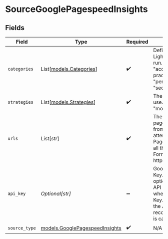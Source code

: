 # SourceGooglePagespeedInsights


## Fields

| Field                                                                                                                                                                                                                                                                                                   | Type                                                                                                                                                                                                                                                                                                    | Required                                                                                                                                                                                                                                                                                                | Description                                                                                                                                                                                                                                                                                             | Example                                                                                                                                                                                                                                                                                                 |
| ------------------------------------------------------------------------------------------------------------------------------------------------------------------------------------------------------------------------------------------------------------------------------------------------------- | ------------------------------------------------------------------------------------------------------------------------------------------------------------------------------------------------------------------------------------------------------------------------------------------------------- | ------------------------------------------------------------------------------------------------------------------------------------------------------------------------------------------------------------------------------------------------------------------------------------------------------- | ------------------------------------------------------------------------------------------------------------------------------------------------------------------------------------------------------------------------------------------------------------------------------------------------------- | ------------------------------------------------------------------------------------------------------------------------------------------------------------------------------------------------------------------------------------------------------------------------------------------------------- |
| `categories`                                                                                                                                                                                                                                                                                            | List[[models.Categories](../models/categories.md)]                                                                                                                                                                                                                                                      | :heavy_check_mark:                                                                                                                                                                                                                                                                                      | Defines which Lighthouse category to run. One or many of: "accessibility", "best-practices", "performance", "pwa", "seo".                                                                                                                                                                               |                                                                                                                                                                                                                                                                                                         |
| `strategies`                                                                                                                                                                                                                                                                                            | List[[models.Strategies](../models/strategies.md)]                                                                                                                                                                                                                                                      | :heavy_check_mark:                                                                                                                                                                                                                                                                                      | The analyses strategy to use. Either "desktop" or "mobile".                                                                                                                                                                                                                                             |                                                                                                                                                                                                                                                                                                         |
| `urls`                                                                                                                                                                                                                                                                                                  | List[*str*]                                                                                                                                                                                                                                                                                             | :heavy_check_mark:                                                                                                                                                                                                                                                                                      | The URLs to retrieve pagespeed information from. The connector will attempt to sync PageSpeed reports for all the defined URLs. Format: https://(www.)url.domain                                                                                                                                        | https://example.com                                                                                                                                                                                                                                                                                     |
| `api_key`                                                                                                                                                                                                                                                                                               | *Optional[str]*                                                                                                                                                                                                                                                                                         | :heavy_minus_sign:                                                                                                                                                                                                                                                                                      | Google PageSpeed API Key. See <a href="https://developers.google.com/speed/docs/insights/v5/get-started#APIKey">here</a>. The key is optional - however the API is heavily rate limited when using without API Key. Creating and using the API key therefore is recommended. The key is case sensitive. |                                                                                                                                                                                                                                                                                                         |
| `source_type`                                                                                                                                                                                                                                                                                           | [models.GooglePagespeedInsights](../models/googlepagespeedinsights.md)                                                                                                                                                                                                                                  | :heavy_check_mark:                                                                                                                                                                                                                                                                                      | N/A                                                                                                                                                                                                                                                                                                     |                                                                                                                                                                                                                                                                                                         |